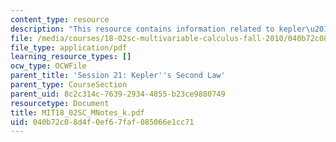 ```yaml
---
content_type: resource
description: "This resource contains information related to kepler\u2019s second law."
file: /media/courses/18-02sc-multivariable-calculus-fall-2010/040b72c08d4f0ef67faf085066e1cc71_MIT18_02SC_MNotes_k.pdf
file_type: application/pdf
learning_resource_types: []
ocw_type: OCWFile
parent_title: 'Session 21: Kepler''s Second Law'
parent_type: CourseSection
parent_uid: 8c2c314c-7639-2934-4855-b23ce9880749
resourcetype: Document
title: MIT18_02SC_MNotes_k.pdf
uid: 040b72c0-8d4f-0ef6-7faf-085066e1cc71
---
```

